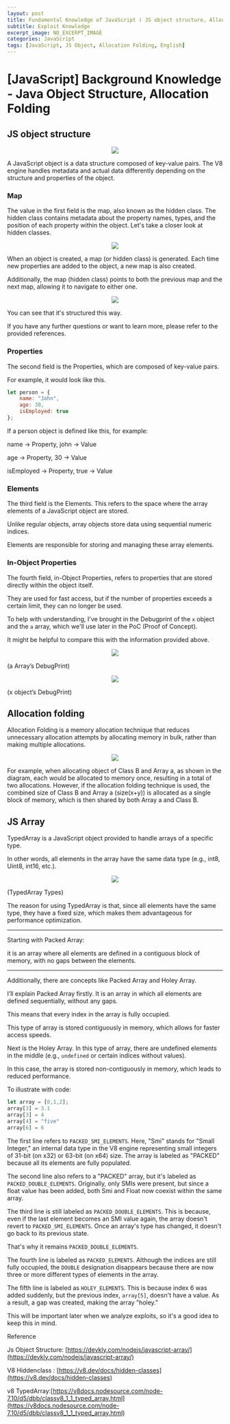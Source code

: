 ```yaml
---
layout: post
title: Fundamental Knowledge of JavaScript ( JS object structure, Allocation folding, TypedArray )-English
subtitle: Exploit Knowledge
excerpt_image: NO_EXCERPT_IMAGE
categories: JavaScript
tags: [JavaScript, JS Object, Allocation Folding, English]
---
```


# [JavaScript] Background Knowledge - Java Object Structure, Allocation Folding




## JS object structure

<center> <img src="https://github.com/user-attachments/assets/cb1bd7c2-38f4-47e3-aef5-6e5b736272ef" /> </center>

A JavaScript object is a data structure composed of key-value pairs. The V8 engine handles metadata and actual data differently depending on the structure and properties of the object.

### Map

The value in the first field is the map, also known as the hidden class. The hidden class contains metadata about the property names, types, and the position of each property within the object.
Let's take a closer look at hidden classes.

<center> <img src="https://github.com/user-attachments/assets/8b9b8fc2-6988-496a-b504-39417d8419a6" /> </center>


When an object is created, a map (or hidden class) is generated. Each time new properties are added to the object, a new map is also created.

Additionally, the map (hidden class) points to both the previous map and the next map, allowing it to navigate to either one.

<center> <img src="https://github.com/user-attachments/assets/82974c1a-e29d-473a-a78c-83e18962f9c2" /> </center>


You can see that it's structured this way.

If you have any further questions or want to learn more, please refer to the provided references.

### Properties

The second field is the Properties, which are composed of key-value pairs.

For example, it would look like this.


```jsx
let person = {
    name: "John",
    age: 30,
    isEmployed: true
};

```

If a person object is defined like this, for example:

name → Property, john → Value

age → Property, 30 → Value

isEmployed → Property, true → Value

### Elements

The third field is the Elements. This refers to the space where the array elements of a JavaScript object are stored.

Unlike regular objects, array objects store data using sequential numeric indices.

Elements are responsible for storing and managing these array elements.

### In-Object Properties

The fourth field, in-Object Properties, refers to properties that are stored directly within the object itself.

They are used for fast access, but if the number of properties exceeds a certain limit, they can no longer be used.

To help with understanding, I've brought in the Debugprint of the `x` object and the `a` array, which we'll use later in the PoC (Proof of Concept).

It might be helpful to compare this with the information provided above.

<center> <img src="https://github.com/user-attachments/assets/a4bec213-f773-4842-8e89-f9222bf67d20" /> </center>

(a Array’s DebugPrint)

<center> <img src="https://github.com/user-attachments/assets/7679ef28-4c9d-44bb-bb64-d9fac04a37bc" /> </center>

(x object’s DebugPrint)

## Allocation folding

Allocation Folding is a memory allocation technique that reduces unnecessary allocation attempts by allocating memory in bulk, rather than making multiple allocations.

<center> <img src="https://github.com/user-attachments/assets/bb16d73f-8ffd-4b9d-a259-f4f3d9518615" /> </center>


For example, when allocating object of Class B and Array a, as shown in the diagram, each would be allocated to memory once, resulting in a total of two allocations. However, if the allocation folding technique is used, the combined size of Class B and Array a (size(x+y)) is allocated as a single block of memory, which is then shared by both Array a and Class B.
 

## JS Array

TypedArray is a JavaScript object provided to handle arrays of a specific type.

In other words, all elements in the array have the same data type (e.g., int8, Uint8, int16, etc.).

<center> <img src="https://github.com/user-attachments/assets/ce184978-674a-4dce-afb6-a0bc99215d8f" /> </center>

(TypedArray Types)

The reason for using TypedArray is that, since all elements have the same type, they have a fixed size, which makes them advantageous for performance optimization.

---

Starting with Packed Array: 

it is an array where all elements are defined in a contiguous block of memory, with no gaps between the elements. 

---

Additionally, there are concepts like Packed Array and Holey Array. 

I’ll explain Packed Array firstly. It is an array in which all elements are defined sequentially, without any gaps.

This means that every index in the array is fully occupied.

This type of array is stored contiguously in memory, which allows for faster access speeds.

Next is the Holey Array. In this type of array, there are undefined elements in the middle (e.g., `undefined` or certain indices without values).

In this case, the array is stored non-contiguously in memory, which leads to reduced performance.

To illustrate with code:

```jsx
let array = [0,1,2]; 
array[3] = 3.1
array[3] = 4
array[4] = "five"
array[6] = 6
```

The first line refers to `PACKED_SMI_ELEMENTS`. Here, "Smi" stands for "Small Integer," an internal data type in the V8 engine representing small integers of 31-bit (on x32) or 63-bit (on x64) size. The array is labeled as "PACKED" because all its elements are fully populated.

The second line also refers to a "PACKED" array, but it's labeled as `PACKED_DOUBLE_ELEMENTS`. Originally, only SMIs were present, but since a float value has been added, both Smi and Float now coexist within the same array.

The third line is still labeled as `PACKED_DOUBLE_ELEMENTS`. This is because, even if the last element becomes an SMI value again, the array doesn't revert to `PACKED_SMI_ELEMENTS`. Once an array's type has changed, it doesn't go back to its previous state.

 
That's why it remains `PACKED_DOUBLE_ELEMENTS`.

The fourth line is labeled as `PACKED_ELEMENTS`. Although the indices are still fully occupied, the `DOUBLE` designation disappears because there are now three or more different types of elements in the array.

The fifth line is labeled as `HOLEY_ELEMENTS`. This is because index 6 was added suddenly, but the previous index, `array[5]`, doesn't have a value. As a result, a gap was created, making the array "holey."

This will be important later when we analyze exploits, so it's a good idea to keep this in mind.

Reference 

Js Object Structure: [https://devkly.com/nodejs/javascript-array/](https://devkly.com/nodejs/javascript-array/)

V8 Hiddenclass : [https://v8.dev/docs/hidden-classes](https://v8.dev/docs/hidden-classes)

v8 TypedArray:[https://v8docs.nodesource.com/node-7.10/d5/dbb/classv8_1_1_typed_array.html](https://v8docs.nodesource.com/node-7.10/d5/dbb/classv8_1_1_typed_array.html)

